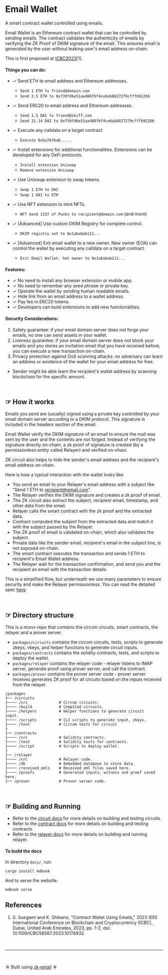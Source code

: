 # Email Wallet

A smart contract wallet controlled using emails.

Email Wallet is an Ethereum contract wallet that can be controlled by sending emails. The contract validates the authenticity of emails by verifying the ZK Proof of DKIM signature of the email. 
This ensures email is generated by the user without leaking user's email address on-chain.

This is first proposed at [ICBC2023](https://speakerdeck.com/sorasuegami/icbc2023-contract-wallet-using-emails)[1].


#### Things you can do:

- ✓ Send ETH to email address and Ethereum addresses.
  - `Send 1 ETH to friend@domain.com`
  - `Send 2.5 ETH to 0xf39fd6e51aad88f6f4ce6ab8827279cfffb92266`

- ✓ Send ERC20 to email address and Ethereum addresses.
  - `Send 1.5 DAI to friend@skiff.com`
  - `Send 21.14 DAI to 0xf39fd6e51aad88f6f4ce6ab8827279cfffb92266`

- ✓ Execute any calldata on a target contract
  - `Execute 0xba7676a8.....`

- ✓ Install extensions for additional functionalities. Extensions can be developed for any DeFi protocols.
  - `Install extension Uniswap`
  - `Remove extension Uniswap`

- ✓ Use Uniswap extension to swap tokens.
  - `Swap 1 ETH to DAI`
  - `Swap 1 DAI to ETH`

- ✓ Use NFT extension to mint NFTs.
  - `NFT Send 1337 of Punks to recipient@domain.com` (and more)

- ✓ [Advanced] Use custom DKIM Registry for complete control.
  - `DKIM registry set to 0x1ababab111...`

- ✓ [Advanced] Exit email wallet to a new owner. New owner (EOA) can control the wallet by executing any calldata on a target contract.
  - `Exit Email Wallet. Set owner to 0x1ababab111...`

#### Features:
- ✓ No need to install any browser extension or mobile app.
- ✓ No need to remember any seed phrase or private key.
- ✓ Operate the wallet by sending human readable emails.
- ✓ Hide link from an email address to a wallet address.
- ✓ Pay fee in ERC20 tokens.
- ✓ Developers can build extensions to add new functionalities.

#### Security Considerations:
1. Safety guarantee: if your email domain server does not forge your emails, no one can send assets in your wallet.
2. Liveness guarantee: if your email domain server does not block your emails and you stores an invitation email that you have received before, you can execute a new transaction on-chain.
3. Privacy protection against DoS scanning attacks: no adversary can learn an address or existence of the wallet for your email address for free.
- Sender might be able learn the recipient's wallet address by scanning blockchain for the specific amount.


<br />

## ☞ How it works

Emails you send are (usually) signed using a private key controlled by your email domain server according to a DKIM protocol. This signature is included in the headers section of the email.

Email Wallet verify the DKIM signature of an email to ensure the mail was sent by the user and the contents are not forged. Instead of verifying the signature directly on-chain, a zk proof of signature is created (by a permissionless entity called Relayer) and verified on-chain.

ZK circuit also helps to hide the sender's email address and the recipient's email address on-chain.

Here is how a typical interaction with the wallet looks like:

- You send an email to your Relayer's email address with a subject like "Send 1 ETH to recipient@gmail.com".
- The Relayer verifies the DKIM signature and creates a zk proof of email.
- The ZK circuit also extract the subject, recipient email, timestamp, and other data from the email.
- Relayer calls the smart contract with the zk proof and the extracted data.
- Contract computed the subject from the extracted data and match it with the subject passed by the Relayer.
- The ZK proof of email is validated on-chain, which also validates the subject.
- Private data like the sender email, recipient's email in the subject line, is  not exposed on-chain.
- The smart contract executes the transaction and sends 1 ETH to recipient's Email Wallet address.
- The Relayer wait for the transaction confirmation, and send you and the recipient an email with the transaction details.

This is a simplified flow, but underneath we use many parameters to ensure security and make the Relayer permissionless. You can read the detailed spec [here](https://coda.io/d/_dI27-qqf8Un/Email-Wallet-V1-Spec-Latest_suO8a)


<br />

## ☞ Directory structure
This is a mono-repo that contains the circom circuits, smart contracts, the relayer and a prover server.

- `packages/circuits` contains the circom circuits, tests, scripts to generate zkeys, vkeys, and helper functions to generate circuit inputs.
- `packages/contracts` contains the solidity contracts, tests, and scripts to deploy the wallet.
- `packages/relayer` contains the relayer code - relayer listens to IMAP server, generate proof using prover server, and call the contract.
- `packages/prover` contains the prover server code - prover server receives generates ZK proof for all circuits based on the inputs received from the relayer.


```
/packages
├── /circuits  
├──── /src              # Circom circuits.
├──── /build            # Compiled circuits.
├──── /helpers          # Helper functions to generate circuit 
input.
├──── /scripts          # CLI scripts to generate input, zkeys.
├──── /test             # Circom tests for circuit
├
├── /contracts
├──── /src              # Solidity contracts.
├──── /test             # Solidity tests for contracts.
├──── /script           # Scripts to deploy wallet.
├
├── /relayer
├──── /src              # Relayer code.
├──── /db               # Embedded database to store data.
├──── /received_emls    # Received eml files saved here.
├──── /proofs           # Generated inputs, witness and proof saved here.
├── /prover             # Prover server code.

```

<br />

## ☞ Building and Running

- Refer to the [circuit docs](./packages/circuits/README.md) for more details on building and testing circuits.
- Refer to the [contract docs](./packages/contracts/README.md) for more details on building and testing contracts.
- Refer to the [relayer docs](./packages/relayer/README.md) for more details on building and running relayer.


#### To build the docs

In directory `docs/`, run:
```
cargo install mdbook
```

And to serve the website:
```sh
mdbook serve
```


## References
1. S. Suegami and K. Shibano, "Contract Wallet Using Emails," 2023 IEEE International Conference on Blockchain and Cryptocurrency (ICBC), Dubai, United Arab Emirates, 2023, pp. 1-2, doi: 10.1109/ICBC56567.2023.10174932.

<br />
<hr />
<br />

☆ Built using [zk-email](https://github.com/zkemail/zk-email-verify) ☆
